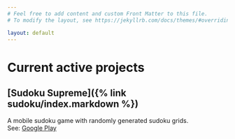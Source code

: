 ```yaml
---
# Feel free to add content and custom Front Matter to this file.
# To modify the layout, see https://jekyllrb.com/docs/themes/#overriding-theme-defaults

layout: default
---
```


# Current active projects

## [Sudoku Supreme]({% link sudoku/index.markdown %})
A mobile sudoku game with randomly generated sudoku grids.<br>
See: [Google Play](https://play.google.com/store/apps/details?id=com.attej.sudoku)
